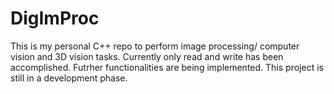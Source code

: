 # DigImProc
This is my personal C++ repo to perform image processing/ computer vision and 3D vision tasks. Currently only read and write has been accomplished. Futrher functionalities are being implemented. This project is still in a development phase.
